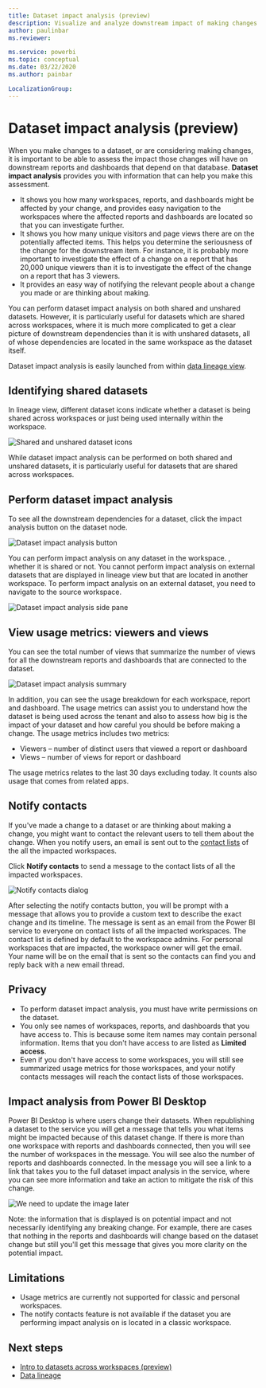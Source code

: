 ```yaml
---
title: Dataset impact analysis (preview)
description: Visualize and analyze downstream impact of making changes to datasets.
author: paulinbar
ms.reviewer: 

ms.service: powerbi
ms.topic: conceptual
ms.date: 03/22/2020
ms.author: painbar

LocalizationGroup: 
---
```

# Dataset impact analysis (preview)

When you make changes to a dataset, or are considering making changes, it is important to be able to assess the impact those changes will have on downstream reports and dashboards that depend on that database. **Dataset impact analysis** provides you with information that can help you make this assessment.
* It shows you how many workspaces, reports, and dashboards might be affected by your change, and provides easy navigation to the workspaces where the affected reports and dashboards are located so that you can investigate further.
* It shows you how many unique visitors and page views there are on the potentially affected items. This helps you determine the seriousness of the change for the downstream item. For instance, it is probably more important to investigate the effect of a change on a report that has 20,000 unique viewers than it is to investigate the effect of the change on a report that has 3 viewers.
* It provides an easy way of notifying the relevant people about a change you made or are thinking about making.

You can perform dataset impact analysis on both shared and unshared datasets. However, it is particularly useful for datasets which are shared across workspaces, where it is much more complicated to get a clear picture of downstream dependencies than it is with unshared datasets, all of whose dependencies are located in the same workspace as the dataset itself.

Dataset impact analysis is easily launched from within [data lineage view](service-data-lineage.md).

## Identifying shared datasets

In lineage view, different dataset icons indicate whether a dataset is being shared across workspaces or just being used internally within the workspace.

![Shared and unshared dataset icons](media/service-dataset-impact-analysis/shared-unshared-icon.png)

While dataset impact analysis can be performed on both shared and unshared datasets, it is particularly useful for datasets that are shared across workspaces. 

## Perform dataset impact analysis

To see all the downstream dependencies for a dataset, click the impact analysis button on the dataset node.

![Dataset impact analysis button](media/service-dataset-impact-analysis/open-analysis-pane-button.png)

You can perform impact analysis on any dataset in the workspace. , whether it is shared or not. You cannot perform impact analysis on external datasets that are displayed in lineage view but that are located in another workspace. To perform impact analysis on an external dataset, you need to navigate to the source workspace.

![Dataset impact analysis side pane](media/service-dataset-impact-analysis/analysis-pane.png)

## View usage metrics: viewers and views

You can see the total number of views that summarize the number of views for all the downstream reports and dashboards that are connected to the dataset.

![Dataset impact analysis summary](media/service-dataset-impact-analysis/summary.png)

In addition, you can see the usage breakdown for each workspace, report and dashboard. The usage metrics can assist you to understand how the dataset is being used across the tenant and also to assess how big is the impact of your dataset and how careful you should be before making a change. 
The usage metrics includes two metrics: 
* Viewers – number of distinct users that viewed a report or dashboard 
* Views – number of views for report or dashboard

The usage metrics relates to the last 30 days excluding today.
It counts also usage that comes from related apps.


## Notify contacts

If you've made a change to a dataset or are thinking about making a change, you might want to contact the relevant users to tell them about the change. When you notify users, an email is sent out to the [contact lists](service-create-the-new-workspaces.md#workspace-contact-list) of the all the impacted workspaces.

Click **Notify contacts** to send a message to the contact lists of all the impacted workspaces.

![Notify contacts dialog](media/service-dataset-impact-analysis/notify-contacts-dialog.png)

After selecting the notify contacts button, you will be prompt with a message that allows you to provide a custom text to describe the exact change and its timeline. 
The message is sent as an email from the Power BI service to everyone on contact lists of all the impacted workspaces. The contact list is defined by default to the workspace admins. For personal workspaces that are impacted, the workspace owner will get the email. 
Your name will be on the email that is sent so the contacts can find you and reply back with a new email thread. 

## Privacy

* To perform dataset impact analysis, you must have write permissions on the dataset.
* You only see names of workspaces, reports, and dashboards that you have access to. This is because some item names may contain personal information. Items that you don't have access to are listed as **Limited access**.
* Even if you don't have access to some workspaces, you will still see summarized usage metrics for those workspaces, and your notify contacts messages will reach the contact lists of those workspaces.

## Impact analysis from Power BI Desktop

Power BI Desktop is where users change their datasets. When republishing a dataset to the service you will get a message that tells you what items might be impacted because of this dataset change. If there is more than one workspace with reports and dashboards connected, then you will see the number of workspaces in the message. You will see also the number of reports and dashboards connected. 
In the message you will see a link to a link that takes you to the full dataset impact analysis in the service, where you can see more information and take an action to mitigate the risk of this change. 

![We need to update the image later](media/service-dataset-impact-analysis/service-dataset-impact-analysis-desktop-warning.png)

Note: the information that is displayed is on potential impact and not necessarily identifying any breaking change. For example, there are cases that nothing in the reports and dashboards will change based on the dataset change but still you'll get this message that gives you more clarity on the potential impact.

## Limitations

* Usage metrics are currently not supported for classic and personal workspaces.
* The notify contacts feature is not available if the dataset you are performing impact analysis on is located in a classic workspace.

## Next steps

* [Intro to datasets across workspaces (preview)](../service-datasets-across-workspaces.md)
* [Data lineage](service-data-lineage.md)
